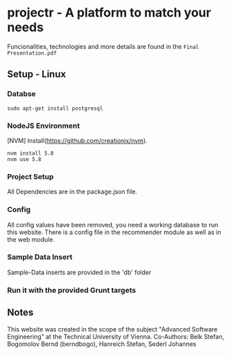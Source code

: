 # projectr - A platform to match your needs

Funcionalities, technologies and more details are found in the `Final Presentation.pdf`

## Setup - Linux

### Databse
`sudo apt-get install postgresql`

### NodeJS Environment

[NVM] Install(https://github.com/creationix/nvm).

`nvm install 5.8`  
`nvm use 5.8`

### Project Setup

All Dependencies are in the package.json file.

### Config

All config values have been removed, you need a working database to run this website.
There is a config file in the recommender module as well as in the web module.

### Sample Data Insert

Sample-Data inserts are provided in the 'db' folder

### Run it with the provided Grunt targets

## Notes

This website was created in the scope of the subject "Advanced Software Engineering" at the Technical University of Vienna.
Co-Authors: Belk Stefan, Bogomolov Bernd (berndbogo), Hanreich Stefan, Sederl Johannes
